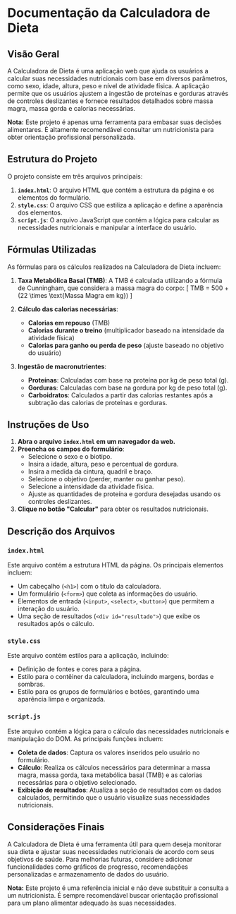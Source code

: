 # Documentação da Calculadora de Dieta

## Visão Geral

A Calculadora de Dieta é uma aplicação web que ajuda os usuários a calcular suas necessidades nutricionais com base em diversos parâmetros, como sexo, idade, altura, peso e nível de atividade física. A aplicação permite que os usuários ajustem a ingestão de proteínas e gorduras através de controles deslizantes e fornece resultados detalhados sobre massa magra, massa gorda e calorias necessárias.

**Nota:** Este projeto é apenas uma ferramenta para embasar suas decisões alimentares. É altamente recomendável consultar um nutricionista para obter orientação profissional personalizada.

## Estrutura do Projeto

O projeto consiste em três arquivos principais:

1. **`index.html`**: O arquivo HTML que contém a estrutura da página e os elementos do formulário.
2. **`style.css`**: O arquivo CSS que estiliza a aplicação e define a aparência dos elementos.
3. **`script.js`**: O arquivo JavaScript que contém a lógica para calcular as necessidades nutricionais e manipular a interface do usuário.

## Fórmulas Utilizadas

As fórmulas para os cálculos realizados na Calculadora de Dieta incluem:

1. **Taxa Metabólica Basal (TMB)**: A TMB é calculada utilizando a fórmula de Cunningham, que considera a massa magra do corpo:
   \[
   TMB = 500 + (22 \times \text{Massa Magra em kg})
   \]

2. **Cálculo das calorias necessárias**:
   - **Calorias em repouso** (TMB)
   - **Calorias durante o treino** (multiplicador baseado na intensidade da atividade física)
   - **Calorias para ganho ou perda de peso** (ajuste baseado no objetivo do usuário)

3. **Ingestão de macronutrientes**:
   - **Proteínas**: Calculadas com base na proteína por kg de peso total (g).
   - **Gorduras**: Calculadas com base na gordura por kg de peso total (g).
   - **Carboidratos**: Calculados a partir das calorias restantes após a subtração das calorias de proteínas e gorduras.

## Instruções de Uso

1. **Abra o arquivo `index.html` em um navegador da web.**
2. **Preencha os campos do formulário**:
   - Selecione o sexo e o biotipo.
   - Insira a idade, altura, peso e percentual de gordura.
   - Insira a medida da cintura, quadril e braço.
   - Selecione o objetivo (perder, manter ou ganhar peso).
   - Selecione a intensidade da atividade física.
   - Ajuste as quantidades de proteína e gordura desejadas usando os controles deslizantes.
3. **Clique no botão "Calcular"** para obter os resultados nutricionais.

## Descrição dos Arquivos

### `index.html`

Este arquivo contém a estrutura HTML da página. Os principais elementos incluem:

- Um cabeçalho (`<h1>`) com o título da calculadora.
- Um formulário (`<form>`) que coleta as informações do usuário.
- Elementos de entrada (`<input>`, `<select>`, `<button>`) que permitem a interação do usuário.
- Uma seção de resultados (`<div id="resultado">`) que exibe os resultados após o cálculo.

### `style.css`

Este arquivo contém estilos para a aplicação, incluindo:

- Definição de fontes e cores para a página.
- Estilo para o contêiner da calculadora, incluindo margens, bordas e sombras.
- Estilo para os grupos de formulários e botões, garantindo uma aparência limpa e organizada.

### `script.js`

Este arquivo contém a lógica para o cálculo das necessidades nutricionais e manipulação do DOM. As principais funções incluem:

- **Coleta de dados**: Captura os valores inseridos pelo usuário no formulário.
- **Cálculo**: Realiza os cálculos necessários para determinar a massa magra, massa gorda, taxa metabólica basal (TMB) e as calorias necessárias para o objetivo selecionado.
- **Exibição de resultados**: Atualiza a seção de resultados com os dados calculados, permitindo que o usuário visualize suas necessidades nutricionais.

## Considerações Finais

A Calculadora de Dieta é uma ferramenta útil para quem deseja monitorar sua dieta e ajustar suas necessidades nutricionais de acordo com seus objetivos de saúde. Para melhorias futuras, considere adicionar funcionalidades como gráficos de progresso, recomendações personalizadas e armazenamento de dados do usuário.

**Nota:** Este projeto é uma referência inicial e não deve substituir a consulta a um nutricionista. É sempre recomendável buscar orientação profissional para um plano alimentar adequado às suas necessidades.
